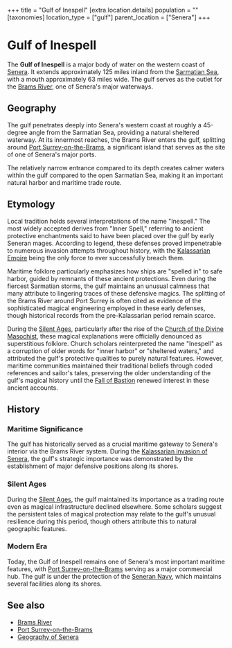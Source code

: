 +++
title = "Gulf of Inespell"
[extra.location.details]
population = ""
[taxonomies]
location_type = ["gulf"]
parent_location = ["Senera"]
+++

# Gulf of Inespell

The **Gulf of Inespell** is a major body of water on the western coast of
[Senera](@/locations/senera.md). It extends approximately 125 miles inland from
the [Sarmatian Sea](@/locations/sarmatian-sea.md), with a mouth approximately 63
miles wide. The gulf serves as the outlet for the
[Brams River](@/locations/brams-river.md), one of Senera's major waterways.

## Geography

The gulf penetrates deeply into Senera's western coast at roughly a 45-degree
angle from the Sarmatian Sea, providing a natural sheltered waterway. At its
innermost reaches, the Brams River enters the gulf, splitting around
[Port Surrey-on-the-Brams](@/locations/port-surrey-on-the-brams.md), a
significant island that serves as the site of one of Senera's major ports.

The relatively narrow entrance compared to its depth creates calmer waters
within the gulf compared to the open Sarmatian Sea, making it an important
natural harbor and maritime trade route.

## Etymology

Local tradition holds several interpretations of the name "Inespell." The most
widely accepted derives from "Inner Spell," referring to ancient protective
enchantments said to have been placed over the gulf by early Seneran mages.
According to legend, these defenses proved impenetrable to numerous invasion
attempts throughout history, with the
[Kalassarian Empire](@/history/kalassarian-empire.md) being the only force to
ever successfully breach them.

Maritime folklore particularly emphasizes how ships are "spelled in" to safe
harbor, guided by remnants of these ancient protections. Even during the
fiercest Sarmatian storms, the gulf maintains an unusual calmness that many
attribute to lingering traces of these defensive magics. The splitting of the
Brams River around Port Surrey is often cited as evidence of the sophisticated
magical engineering employed in these early defenses, though historical records
from the pre-Kalassarian period remain scarce.

During the [Silent Ages](@/events/silent-ages.md), particularly after the rise
of the
[Church of the Divine Masochist](@/religion/church-of-the-divine-masochist.md),
these magical explanations were officially denounced as superstitious folklore.
Church scholars reinterpreted the name "Inespell" as a corruption of older words
for "inner harbor" or "sheltered waters," and attributed the gulf's protective
qualities to purely natural features. However, maritime communities maintained
their traditional beliefs through coded references and sailor's tales,
preserving the older understanding of the gulf's magical history until the
[Fall of Bastion](@/events/fall-of-bastion.md) renewed interest in these ancient
accounts.

## History

### Maritime Significance

The gulf has historically served as a crucial maritime gateway to Senera's
interior via the Brams River system. During the
[Kalassarian invasion of Senera](@/locations/senera.md#kalassarian-invasion),
the gulf's strategic importance was demonstrated by the establishment of major
defensive positions along its shores.

### Silent Ages

During the [Silent Ages](@/events/silent-ages.md), the gulf maintained its
importance as a trading route even as magical infrastructure declined elsewhere.
Some scholars suggest the persistent tales of magical protection may relate to
the gulf's unusual resilience during this period, though others attribute this
to natural geographic features.

### Modern Era

Today, the Gulf of Inespell remains one of Senera's most important maritime
features, with
[Port Surrey-on-the-Brams](@/locations/port-surrey-on-the-brams.md) serving as a
major commercial hub. The gulf is under the protection of the
[Seneran Navy](@/organizations/seneran-military.md#navy), which maintains
several facilities along its shores.

## See also

- [Brams River](@/locations/brams-river.md)
- [Port Surrey-on-the-Brams](@/locations/port-surrey-on-the-brams.md)
- [Geography of Senera](@/locations/senera.md#geography)
